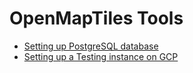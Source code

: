 # OpenMapTiles Tools

* [Setting up PostgreSQL database](database.md)
* [Setting up a Testing instance on GCP](testing.md)
